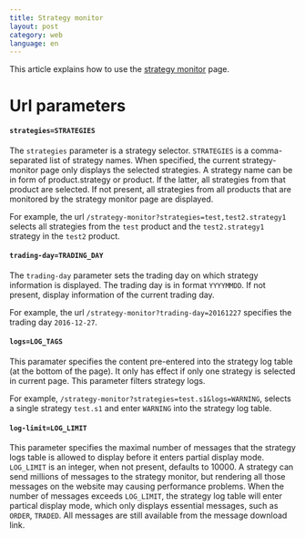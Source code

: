 ```yaml
---
title: Strategy monitor
layout: post
category: web
language: en
---
```


This article explains how to use the [strategy monitor](http://www.ctxalgo.com/strategy-monitor) page.

# Url parameters
#### `strategies=STRATEGIES`
The `strategies` parameter is a strategy selector. `STRATEGIES` is a comma-separated list of strategy names. When specified, the current strategy-monitor page only displays the selected strategies. A strategy name can be in form of product.strategy or product. If the latter, all strategies from that product are selected. If not present, all strategies from all products that are monitored by the strategy monitor page are displayed.

For example, the url `/strategy-monitor?strategies=test,test2.strategy1` selects all strategies from the `test` product and the `test2.strategy1` strategy in the `test2` product.


#### `trading-day=TRADING_DAY`
The `trading-day` parameter sets the trading day on which strategy information is displayed. The trading day is in format `YYYYMMDD`. If not present, display information of the current trading day.

For example, the url `/strategy-monitor?trading-day=20161227` specifies the trading day `2016-12-27`.

#### `logs=LOG_TAGS`
This paramater specifies the content pre-entered into the strategy log table (at the bottom of the page). It only has effect if only one strategy is selected in current page. This parameter filters strategy logs.

For example, `/strategy-monitor?strategies=test.s1&logs=WARNING`, selects a single strategy `test.s1` and enter `WARNING` into the strategy log table.

#### `log-limit=LOG_LIMIT`
This parameter specifies the maximal number of messages that the strategy logs table is allowed to display before it enters partial display mode. `LOG_LIMIT` is an integer, when not present, defaults to 10000. A strategy can send millions of messages to the strategy monitor, but rendering all those messages on the website may causing performance problems. When the number of messages exceeds `LOG_LIMIT`, the strategy log table will enter partical display mode, which only displays essential messages, such as `ORDER`, `TRADED`. All messages are still available from the message download link.
